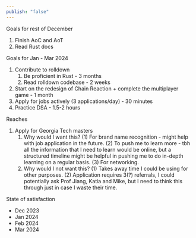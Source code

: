 ```yaml
---
publish: "false"
---
```

Goals for rest of December
1. Finish AoC and AoT
2. Read Rust docs

Goals for Jan - Mar 2024
1. Contribute to rolldown
	1. Be proficient in Rust - 3 months
	2. Read rolldown codebase - 2 weeks
2. Start on the redesign of Chain Reaction + complete the multiplayer game - 1 month
3. Apply for jobs actively (3 applications/day) - 30 minutes
4. Practice DSA - 1.5-2 hours

Reaches
1. Apply for Georgia Tech masters
	1. Why would I want this? (1) For brand name recognition - might help with job application in the future. (2) To push me to learn more - tbh all the information that I need to learn would be online, but a structured timeline might be helpful in pushing me to do in-depth learning on a regular basis. (3) For networking.
	2. Why would I not want this? (1) Takes away time I could be using for other purposes. (2) Application requires 3(?) referrals, I could potentially ask Prof Jiang, Katia and Mike, but I need to think this through just in case I waste their time.

State of satisfaction
- Dec 2023
- Jan 2024
- Feb 2024
- Mar 2024